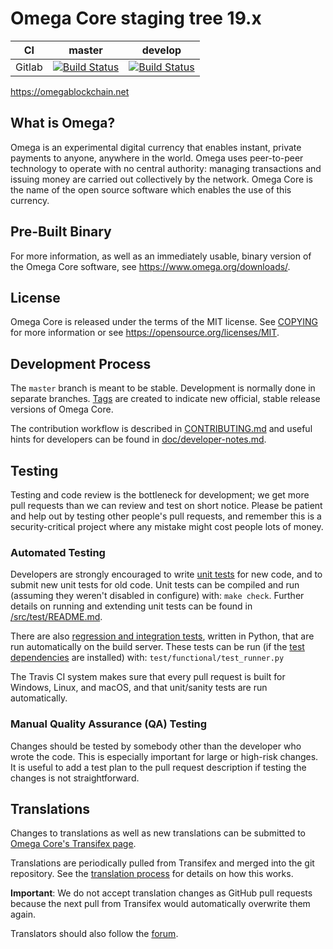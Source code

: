 Omega Core staging tree 19.x
============================

|CI|master|develop|
|-|-|-|
|Gitlab|[![Build Status](https://gitlab.com/omegapay/omega/badges/master/pipeline.svg)](https://gitlab.com/omegapay/omega/-/tree/master)|[![Build Status](https://gitlab.com/omegapay/omega/badges/develop/pipeline.svg)](https://gitlab.com/omegapay/omega/-/tree/develop)|

https://omegablockchain.net


What is Omega?
-------------

Omega is an experimental digital currency that enables instant, private
payments to anyone, anywhere in the world. Omega uses peer-to-peer technology
to operate with no central authority: managing transactions and issuing money
are carried out collectively by the network. Omega Core is the name of the open
source software which enables the use of this currency.

Pre-Built Binary
----------------

For more information, as well as an immediately usable, binary version of
the Omega Core software, see https://www.omega.org/downloads/.

License
-------

Omega Core is released under the terms of the MIT license. See [COPYING](COPYING) for more
information or see https://opensource.org/licenses/MIT.

Development Process
-------------------

The `master` branch is meant to be stable. Development is normally done in separate branches.
[Tags](https://github.com/omegapay/omega/tags) are created to indicate new official,
stable release versions of Omega Core.

The contribution workflow is described in [CONTRIBUTING.md](CONTRIBUTING.md)
and useful hints for developers can be found in [doc/developer-notes.md](doc/developer-notes.md).

Testing
-------

Testing and code review is the bottleneck for development; we get more pull
requests than we can review and test on short notice. Please be patient and help out by testing
other people's pull requests, and remember this is a security-critical project where any mistake might cost people
lots of money.

### Automated Testing

Developers are strongly encouraged to write [unit tests](src/test/README.md) for new code, and to
submit new unit tests for old code. Unit tests can be compiled and run
(assuming they weren't disabled in configure) with: `make check`. Further details on running
and extending unit tests can be found in [/src/test/README.md](/src/test/README.md).

There are also [regression and integration tests](/test), written
in Python, that are run automatically on the build server.
These tests can be run (if the [test dependencies](/test) are installed) with: `test/functional/test_runner.py`

The Travis CI system makes sure that every pull request is built for Windows, Linux, and macOS, and that unit/sanity tests are run automatically.

### Manual Quality Assurance (QA) Testing

Changes should be tested by somebody other than the developer who wrote the
code. This is especially important for large or high-risk changes. It is useful
to add a test plan to the pull request description if testing the changes is
not straightforward.

Translations
------------

Changes to translations as well as new translations can be submitted to
[Omega Core's Transifex page](https://www.transifex.com/projects/p/omega/).

Translations are periodically pulled from Transifex and merged into the git repository. See the
[translation process](doc/translation_process.md) for details on how this works.

**Important**: We do not accept translation changes as GitHub pull requests because the next
pull from Transifex would automatically overwrite them again.

Translators should also follow the [forum](https://www.omega.org/forum/topic/omega-worldwide-collaboration.88/).
